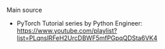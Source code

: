 Main source
- PyTorch Tutorial series by Python Engineer: https://www.youtube.com/playlist?list=PLqnslRFeH2UrcDBWF5mfPGpqQDSta6VK4